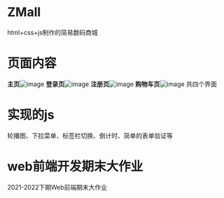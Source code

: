 # ZMall
html+css+js制作的简易数码商城 
# 页面内容
**主页**![image](https://github.com/Mr-weekend/ZMall-run/blob/1056383da9bdb7da4dde3c1a375ec71931300edb/%E4%B8%BB%E9%A1%B5.png)
**登录页**![image](https://github.com/Mr-weekend/ZMall-run/blob/1056383da9bdb7da4dde3c1a375ec71931300edb/%E7%99%BB%E5%BD%95%E9%A1%B5.png)
**注册页**![image](https://github.com/Mr-weekend/ZMall-run/blob/1056383da9bdb7da4dde3c1a375ec71931300edb/%E6%B3%A8%E5%86%8C%E9%A1%B5.png)
**购物车页**![image](https://github.com/Mr-weekend/ZMall-run/blob/1056383da9bdb7da4dde3c1a375ec71931300edb/%E8%B4%AD%E7%89%A9%E8%BD%A6%E9%A1%B5.png)
共四个界面
# 实现的js
轮播图、下拉菜单、标签栏切换、倒计时、简单的表单验证等
# web前端开发期末大作业
2021-2022下期Web前端期末大作业
